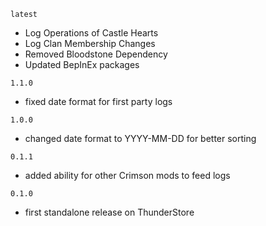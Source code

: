 `latest`
- Log Operations of Castle Hearts
- Log Clan Membership Changes
- Removed Bloodstone Dependency
- Updated BepInEx packages

`1.1.0`
- fixed date format for first party logs

`1.0.0`
- changed date format to YYYY-MM-DD for better sorting

`0.1.1`
- added ability for other Crimson mods to feed logs

`0.1.0`
- first standalone release on ThunderStore